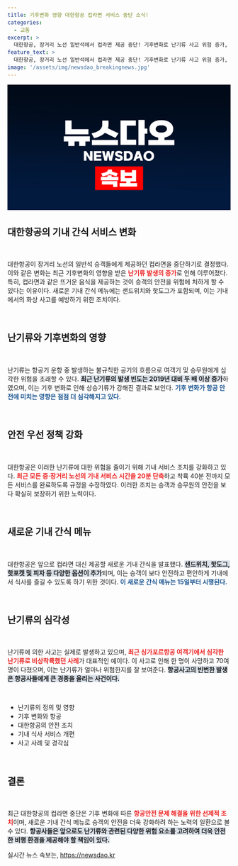 ```yaml
---
title: 기후변화 영향 대한항공 컵라면 서비스 중단 소식!
categories:
  - 교통
excerpt: >
  대한항공, 장거리 노선 일반석에서 컵라면 제공 중단! 기후변화로 난기류 사고 위험 증가, 대신 샌드위치와 핫도그로 기내 간식 변경. 안심하고 비행하세요!
feature_text: >
  대한항공, 장거리 노선 일반석에서 컵라면 제공 중단! 기후변화로 난기류 사고 위험 증가, 대신 샌드위치와 핫도그로 기내 간식 변경. 안심하고 비행하세요!
image: '/assets/img/newsdao_breakingnews.jpg'
---
```


<p><img src="/assets/img/newsdao_breakingnews.jpg" alt="cryptoinkorea 속보" /></p>

<h2 data-ke-size="size26">대한항공의 기내 간식 서비스 변화</h2>

<p data-ke-size="size16">&nbsp;</p>

<p>대한항공이 장거리 노선의 일반석 승객들에게 제공하던 컵라면을 중단하기로 결정했다. 이와 같은 변화는 최근 기후변화의 영향을 받은 <b><span style="color: #ee2323;">난기류 발생의 증가</span></b>로 인해 이루어졌다. 특히, 컵라면과 같은 뜨거운 음식을 제공하는 것이 승객의 안전을 위험에 처하게 할 수 있다는 이유이다. 새로운 기내 간식 메뉴에는 샌드위치와 핫도그가 포함되며, 이는 기내에서의 화상 사고를 예방하기 위한 조치이다.</p>

<p data-ke-size="size16">&nbsp;</p>

<h2 data-ke-size="size26">난기류와 기후변화의 영향</h2>

<p data-ke-size="size16">&nbsp;</p>

<p>난기류는 항공기 운항 중 발생하는 불규칙한 공기의 흐름으로 여객기 및 승무원에게 심각한 위험을 초래할 수 있다. <b><span style="background-color: #21538527;">최근 난기류의 발생 빈도는 2019년 대비 두 배 이상 증가</span></b>하였으며, 이는 기후 변화로 인해 상승기류가 강해진 결과로 보인다. <b><span style="color: #1a5490;">기후 변화가 항공 안전에 미치는 영향은 점점 더 심각해지고 있다.</span></b></p>

<p data-ke-size="size16">&nbsp;</p>

<h2 data-ke-size="size26">안전 우선 정책 강화</h2>

<p data-ke-size="size16">&nbsp;</p>

<p>대한항공은 이러한 난기류에 대한 위험을 줄이기 위해 기내 서비스 조치를 강화하고 있다. <b><span style="color: #ee2323;">최근 모든 중·장거리 노선의 기내 서비스 시간을 20분 단축</span></b>하고 착륙 40분 전까지 모든 서비스를 완료하도록 규정을 수정하였다. 이러한 조치는 승객과 승무원의 안전을 보다 확실히 보장하기 위한 노력이다.</p>

<p data-ke-size="size16">&nbsp;</p>

<h2 data-ke-size="size26">새로운 기내 간식 메뉴 </h2>

<p data-ke-size="size16">&nbsp;</p>

<p>대한항공은 앞으로 컵라면 대신 제공할 새로운 기내 간식을 발표했다. <b><span style="background-color: #21538527;">샌드위치, 핫도그, 핫포켓 및 피자 등 다양한 옵션이 추가</span></b>되며, 이는 승객이 보다 안전하고 편안하게 기내에서 식사를 즐길 수 있도록 하기 위한 것이다. <b><span style="color: #1a5490;">이 새로운 간식 메뉴는 15일부터 시행된다.</span></b></p>

<p data-ke-size="size16">&nbsp;</p>

<h2 data-ke-size="size26">난기류의 심각성</h2>

<p data-ke-size="size16">&nbsp;</p>

<p>난기류에 의한 사고는 실제로 발생하고 있으며, <b><span style="color: #ee2323;">최근 싱가포르항공 여객기에서 심각한 난기류로 비상착륙했던 사례</span></b>가 대표적인 예이다. 이 사고로 인해 한 명이 사망하고 70여명이 다쳤으며, 이는 난기류가 얼마나 위험한지를 잘 보여준다. <b><span style="background-color: #21538527;">항공사고의 빈번한 발생은 항공사들에게 큰 경종을 울리는 사건이다.</span></b></p>

<p data-ke-size="size16">&nbsp;</p>

<ul>
    <li>난기류의 정의 및 영향</li>
    <li>기후 변화와 항공</li>
    <li>대한항공의 안전 조치</li>
    <li>기내 식사 서비스 개편</li>
    <li>사고 사례 및 경각심</li>
</ul>

<p data-ke-size="size16">&nbsp;</p>

<h2 data-ke-size="size26">결론</h2>

<p data-ke-size="size16">&nbsp;</p>

<p>최근 대한항공의 컵라면 중단은 기후 변화에 따른 <b><span style="color: #ee2323;">항공안전 문제 해결을 위한 선제적 조치</span></b>이며, 새로운 기내 간식 메뉴로 승객의 안전을 더욱 강화하려 하는 노력의 일환으로 볼 수 있다. <b><span style="background-color: #21538527;">항공사들은 앞으로도 난기류와 관련된 다양한 위험 요소를 고려하여 더욱 안전한 비행 환경을 제공해야 할 책임이 있다.</span></b></p>
실시간 뉴스 속보는, <a href="https://newsdao.kr" rel="dofollow">https://newsdao.kr</a>


